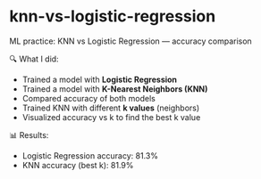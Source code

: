 # knn-vs-logistic-regression
ML practice: KNN vs Logistic Regression — accuracy comparison

🔍 What I did:
- Trained a model with **Logistic Regression**  
- Trained a model with **K-Nearest Neighbors (KNN)**  
- Compared accuracy of both models  
- Trained KNN with different **k values** (neighbors)  
- Visualized accuracy vs k to find the best k value

📊 Results:
- Logistic Regression accuracy: 81.3%  
- KNN accuracy (best k): 81.9%  

